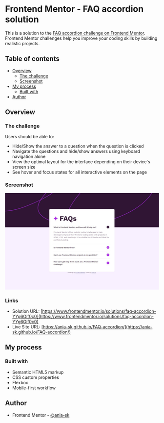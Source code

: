 # Frontend Mentor - FAQ accordion solution

This is a solution to the [FAQ accordion challenge on Frontend Mentor](https://www.frontendmentor.io/challenges/faq-accordion-wyfFdeBwBz). Frontend Mentor challenges help you improve your coding skills by building realistic projects. 

## Table of contents

- [Overview](#overview)
  - [The challenge](#the-challenge)
  - [Screenshot](#screenshot)
- [My process](#my-process)
  - [Built with](#built-with)
- [Author](#author)


## Overview

### The challenge

Users should be able to:

- Hide/Show the answer to a question when the question is clicked
- Navigate the questions and hide/show answers using keyboard navigation alone
- View the optimal layout for the interface depending on their device's screen size
- See hover and focus states for all interactive elements on the page

### Screenshot

![](assets/images/screenshot.jpg)


### Links

- Solution URL: [https://www.frontendmentor.io/solutions/faq-accordion-YYg6Oif0c0](https://www.frontendmentor.io/solutions/faq-accordion-YYg6Oif0c0)
- Live Site URL: [https://ania-sk.github.io/FAQ-accordion/](https://ania-sk.github.io/FAQ-accordion/)

## My process

### Built with

- Semantic HTML5 markup
- CSS custom properties
- Flexbox
- Mobile-first workflow

## Author

- Frontend Mentor - [@ania-sk](https://www.frontendmentor.io/profile/ania-sk)


